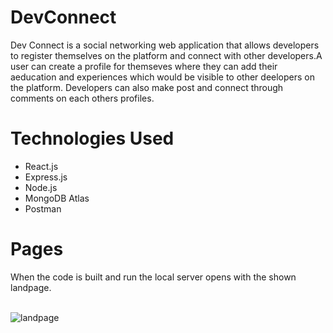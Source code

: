 # DevConnect
Dev Connect is a social networking web application that allows developers to register themselves on the platform and connect with other developers.A user can create a profile for themseves where they can add their aeducation and experiences which would be visible to other deelopers on the platform. Developers can also make post and connect through comments on each others profiles.

# Technologies Used
- React.js<br>
- Express.js<br>
- Node.js<br>
- MongoDB Atlas<br>
- Postman<br>

# Pages
When the code is built and run the local server opens with the shown landpage. <br>
<br>

![landpage](https://user-images.githubusercontent.com/54413011/139714969-df75e986-022c-47a0-bed8-57c3792722d7.jpg)
